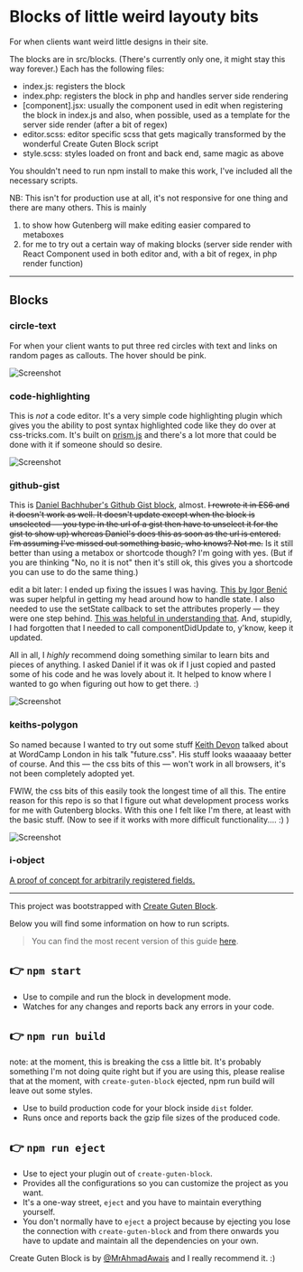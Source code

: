 
# Blocks of little weird layouty bits

For when clients want weird little designs in their site.

The blocks are in src/blocks. (There's currently only one, it might stay this way forever.) Each has the following files:
- index.js: registers the block
- index.php: registers the block in php and handles server side rendering
- [component].jsx: usually the component used in edit when registering the block in index.js and also, when possible, used as a template for the server side render (after a bit of regex)
- editor.scss: editor specific scss that gets magically transformed by the wonderful Create Guten Block script
- style.scss: styles loaded on front and back end, same magic as above

You shouldn't need to run npm install to make this work, I've included all the necessary scripts.

NB: This isn't for production use at all, it's not responsive for one thing and there are many others. This is mainly
1. to show how Gutenberg will make editing easier compared to metaboxes
2. for me to try out a certain way of making blocks (server side render with React Component used in both editor and, with a bit of regex, in php render function)

--- 

## Blocks

### circle-text
For when your client wants to put three red circles with text and links on random pages as callouts. The hover should be pink.

![Screenshot](https://raw.githubusercontent.com/tharsheblows/mjj-why/master/src/blocks/circle-text/circle-text.png) 
 

### code-highlighting
This is *not* a code editor. It's a very simple code highlighting plugin which gives you the ability to post syntax highlighted code like they do over at css-tricks.com. It's built on [prism.js](http://prismjs.com/) and there's a lot more that could be done with it if someone should so desire.

![Screenshot](https://raw.githubusercontent.com/tharsheblows/mjj-why/master/src/blocks/code-highlighting/code-highlighting.png)

### github-gist
This is [Daniel Bachhuber's Github Gist block](https://github.com/pantheon-systems/github-gist-gutenberg-block), almost. ~~I rewrote it in ES6 and it doesn't work as well. It doesn't update except when the block is unselected — you type in the url of a gist then have to unselect it for the gist to show up) whereas Daniel's does this as soon as the url is entered. I'm assuming I've missed out something basic, who knows? Not me.~~ Is it still better than using a metabox or shortcode though? I'm going with yes. (But if you are thinking "No, no it is not" then it's still ok, this gives you a shortcode you can use to do the same thing.)

edit a bit later: I ended up fixing the issues I was having. [This by Igor Benić](https://www.ibenic.com/create-gutenberg-block-displaying-post/) was super helpful in getting my head around how to handle state. I also needed to use the setState callback to set the attributes properly — they were one step behind. [This was helpful in understanding that](https://medium.learnreact.com/setstate-takes-a-callback-1f71ad5d2296). And, stupidly, I had forgotten that I needed to call componentDidUpdate to, y'know, keep it updated.

All in all, I *highly* recommend doing something similar to learn bits and pieces of anything. I asked Daniel if it was ok if I just copied and pasted some of his code and he was lovely about it. It helped to know where I wanted to go when figuring out how to get there. :) 

![Screenshot](https://raw.githubusercontent.com/tharsheblows/mjj-why/master/src/blocks/github-gist/github-gist.png) 

### keiths-polygon

So named because I wanted to try out some stuff [Keith Devon](https://highrise.digital/) talked about at WordCamp London in his talk "future.css". His stuff looks waaaaay better of course. And this — the css bits of this — won't work in all browsers, it's not been completely adopted yet.

FWIW, the css bits of this easily took the longest time of all this. The entire reason for this repo is so that I figure out what development process works for me with Gutenberg blocks. With this one I felt like I'm there, at least with the basic stuff. (Now to see if it works with more difficult functionality.... :) )

![Screenshot](https://raw.githubusercontent.com/tharsheblows/mjj-why/master/src/blocks/keiths-polygon/keiths-polygon.png) 

### i-object 

[A proof of concept for arbitrarily registered fields.](https://github.com/tharsheblows/mjj-why/blob/master/src/blocks/i-object/README.md)

---

This project was bootstrapped with [Create Guten Block](https://github.com/ahmadawais/create-guten-block).

Below you will find some information on how to run scripts.

>You can find the most recent version of this guide [here](https://github.com/ahmadawais/create-guten-block).

## 👉  `npm start`
- Use to compile and run the block in development mode.
- Watches for any changes and reports back any errors in your code.

## 👉  `npm run build`
note: at the moment, this is breaking the css a little bit. It's probably something I'm not doing quite right but if you are using this, please realise that at the moment, with `create-guten-block` ejected, npm run build will leave out some styles.
- Use to build production code for your block inside `dist` folder.
- Runs once and reports back the gzip file sizes of the produced code.

## 👉  `npm run eject`
- Use to eject your plugin out of `create-guten-block`.
- Provides all the configurations so you can customize the project as you want.
- It's a one-way street, `eject` and you have to maintain everything yourself.
- You don't normally have to `eject` a project because by ejecting you lose the connection with `create-guten-block` and from there onwards you have to update and maintain all the dependencies on your own.

Create Guten Block is by [@MrAhmadAwais](https://twitter.com/mrahmadawais/) and I really recommend it. :) 
